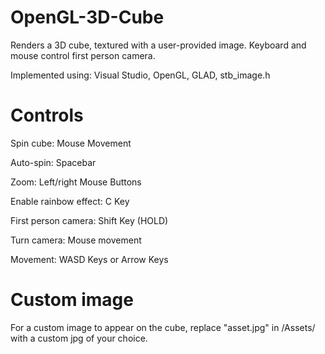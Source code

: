 # OpenGL-3D-Cube

Renders a 3D cube, textured with a user-provided image. Keyboard and mouse control first person camera.

Implemented using: Visual Studio, OpenGL, GLAD, stb_image.h

# Controls

Spin cube: Mouse Movement

Auto-spin: Spacebar

Zoom: Left/right Mouse Buttons

Enable rainbow effect: C Key

First person camera: Shift Key (HOLD)

Turn camera: Mouse movement

Movement: WASD Keys or Arrow Keys

# Custom image

For a custom image to appear on the cube, replace "asset.jpg" in /Assets/ with a custom jpg of your choice.
